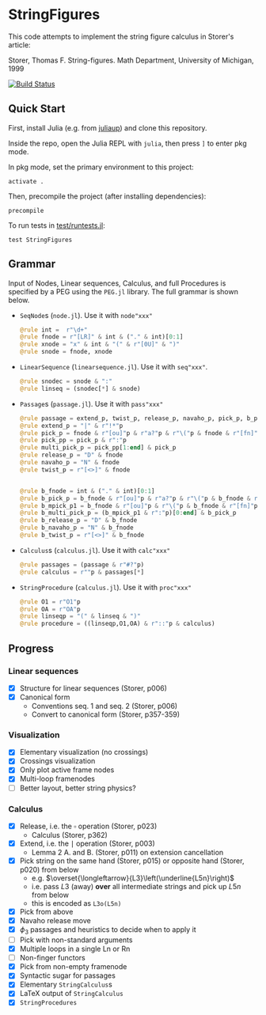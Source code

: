 # StringFigures

This code attempts to implement the string figure calculus in Storer's article:

Storer, Thomas F. String-figures. Math Department, University of Michigan, 1999

[![Build Status](https://github.com/abraunst/StringFigures.jl/actions/workflows/CI.yml/badge.svg?branch=main)](https://github.com/abraunst/StringFigures.jl/actions/workflows/CI.yml?query=branch%3Amain)

## Quick Start

First, install Julia (e.g. from [juliaup](https://github.com/JuliaLang/juliaup)) and clone this repository.

Inside the repo, open the Julia REPL with `julia`, then press `]` to enter pkg mode.

In pkg mode, set the primary environment to this project:

```text
activate .
```

Then, precompile the project (after installing dependencies):

```text
precompile
```

To run tests in [test/runtests.jl](./test/runtests.jl):

```text
test StringFigures
```

## Grammar

Input of Nodes, Linear sequences, Calculus, and full Procedures is specified by a PEG using the `PEG.jl` library. The full grammar is shown below.

* `SeqNode`s (`node.jl`). Use it with `node"xxx"`

  ```julia
  @rule int =  r"\d+"
  @rule fnode = r"[LR]" & int & ("." & int)[0:1]
  @rule xnode = "x" & int & "(" & r"[0U]" & ")"
  @rule snode = fnode, xnode
  ```

* `LinearSequence` (`linearsequence.jl`). Use it with `seq"xxx"`.

  ```julia
  @rule snodec = snode & ":"
  @rule linseq = (snodec[*] & snode)
  ```

* `Passage`s (`passage.jl`). Use it with `pass"xxx"`

  ```julia
  @rule passage = extend_p, twist_p, release_p, navaho_p, pick_p, b_pick_p, b_release_p, b_twist_p, b_navaho_p
  @rule extend_p = "|" & r"!*"p
  @rule pick_p = fnode & r"[ou]"p & r"a?"p & r"\("p & fnode & r"[fn]"p & ")"
  @rule pick_pp = pick_p & r":"p 
  @rule multi_pick_p = pick_pp[1:end] & pick_p
  @rule release_p = "D" & fnode
  @rule navaho_p = "N" & fnode
  @rule twist_p = r"[<>]" & fnode


  @rule b_fnode = int & ("." & int)[0:1]
  @rule b_pick_p = b_fnode & r"[ou]"p & r"a?"p & r"\("p & b_fnode & r"[fn]"p & ")"
  @rule b_mpick_p1 = b_fnode & r"[ou]"p & r"\("p & b_fnode & r"[fn]"p & ")"
  @rule b_multi_pick_p = (b_mpick_p1 & r":"p)[0:end] & b_pick_p
  @rule b_release_p = "D" & b_fnode
  @rule b_navaho_p = "N" & b_fnode
  @rule b_twist_p = r"[<>]" & b_fnode

  ```

* `Calculus`s (`calculus.jl`). Use it with `calc"xxx"`

  ```julia
  @rule passages = (passage & r"#?"p)
  @rule calculus = r""p & passages[*]
  ```
  
* `StringProcedure` (`calculus.jl`). Use it with `proc"xxx"`

  ```julia
  @rule O1 = r"O1"p
  @rule OA = r"OA"p
  @rule linseqp = "(" & linseq & ")"
  @rule procedure = ((linseqp,O1,OA) & r"::"p & calculus)
  ```

## Progress

### Linear sequences

* [x] Structure for linear sequences (Storer, p006)
* [x] Canonical form
  * Conventions seq. 1 and seq. 2 (Storer, p006)
  * Convert to canonical form (Storer, p357-359)

### Visualization

* [x] Elementary visualization (no crossings)
* [x] Crossings visualization
* [x] Only plot active frame nodes
* [x] Multi-loop framenodes
* [ ] Better layout, better string physics?

### Calculus

* [x] Release, i.e. the $\square$ operation (Storer, p023)
  * Calculus (Storer, p362)
* [x] Extend, i.e. the $\mid$ operation (Storer, p003)
  * Lemma 2 A. and B. (Storer, p011) on extension cancellation
* [x] Pick string on the same hand (Storer, p015) or opposite hand (Storer, p020) from below
  * e.g. $\overset{\longleftarrow}{L3}\left(\underline{L5n}\right)$
  * i.e. pass $L3$ (away) **over** all intermediate strings and pick up $L5n$ from below
  * this is encoded as `L3o(L5n)`
* [X] Pick from above
* [X] Navaho release move
* [X] $\phi_3$ passages and heuristics to decide when to apply it
* [ ] Pick with non-standard arguments
* [x] Multiple loops in a single Ln or Rn
* [ ] Non-finger functors
* [x] Pick from non-empty framenode
* [x] Syntactic sugar for passages
* [x] Elementary `StringCalculus`s
* [x] LaTeX output of `StringCalculus`
* [x] `StringProcedures`

